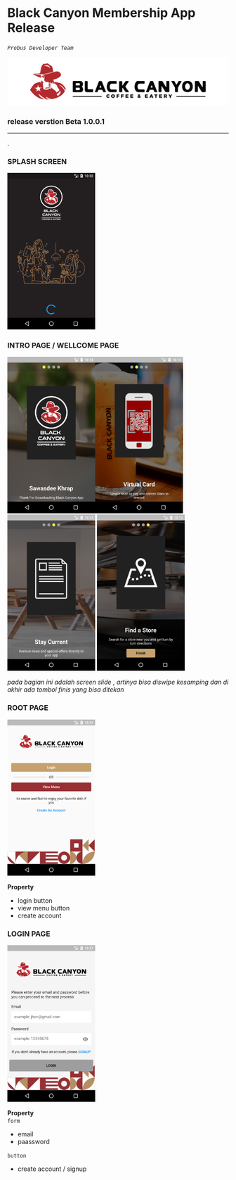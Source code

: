 # Black Canyon Membership App Release
_`Probus Developer Team`_

![gambar logo](assets/images/icon_hor.png)

### release verstion Beta 1.0.0.1


<hr>. 

### SPLASH SCREEN  
<img src="https://github.com/malikkurosaki/bcc-release/blob/main/assets/images/splash_screen.png?raw=true" width="200">


### INTRO PAGE / WELLCOME PAGE  
<img src="https://github.com/malikkurosaki/bcc-release/blob/main/assets/images/Screenshot_1626660799.png?raw=true" width="200"><img src="https://github.com/malikkurosaki/bcc-release/blob/main/assets/images/Screenshot_1626660814.png?raw=true" width="200"><img src="https://github.com/malikkurosaki/bcc-release/blob/main/assets/images/Screenshot_1626660820.png?raw=true" width="200"> <img src="https://github.com/malikkurosaki/bcc-release/blob/main/assets/images/Screenshot_1626660823.png?raw=true" width="200">

*pada bagian ini adalah screen slide , artinya bisa diswipe kesamping dan di akhir ada tombol finis yang bisa ditekan*

### ROOT PAGE  
<img src="https://github.com/malikkurosaki/bcc-release/blob/main/assets/images/login_page.png?raw=true" width="200">

**Property**  
- login button
- view menu button
- create account

### LOGIN PAGE  
<img src="https://github.com/malikkurosaki/bcc-release/blob/main/assets/images/login.png?raw=true" width="200">

**Property**  
`form`  
- email
- paassword

`button`  
- create account / signup




